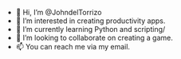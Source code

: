 - 👋 Hi, I’m @JohndelTorrizo
- 👀 I’m interested in creating productivity apps.
- 🌱 I’m currently learning Python and scripting/
- 💞️ I’m looking to collaborate on creating a game.
- 📫 You can reach me  via my email.

<!---
JohndelTorrizo/JohndelTorrizo is a ✨ special ✨ repository because its `README.md` (this file) appears on your GitHub profile.
You can click the Preview link to take a look at your changes.
--->
